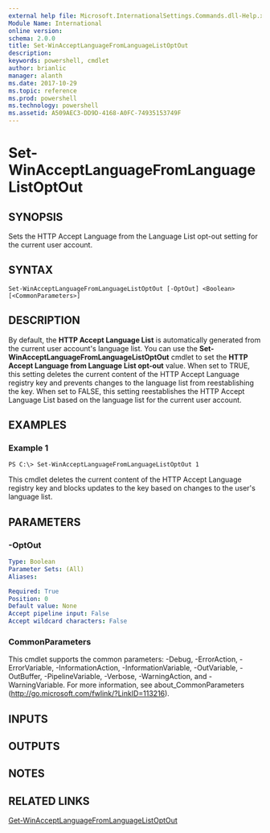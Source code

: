 ```yaml
---
external help file: Microsoft.InternationalSettings.Commands.dll-Help.xml
Module Name: International
online version: 
schema: 2.0.0
title: Set-WinAcceptLanguageFromLanguageListOptOut
description: 
keywords: powershell, cmdlet
author: brianlic
manager: alanth
ms.date: 2017-10-29
ms.topic: reference
ms.prod: powershell
ms.technology: powershell
ms.assetid: A509AEC3-DD9D-4168-A0FC-74935153749F
---
```


# Set-WinAcceptLanguageFromLanguageListOptOut

## SYNOPSIS
Sets the HTTP Accept Language from the Language List opt-out setting for the current user account.

## SYNTAX

```
Set-WinAcceptLanguageFromLanguageListOptOut [-OptOut] <Boolean> [<CommonParameters>]
```

## DESCRIPTION
By default, the **HTTP Accept Language List** is automatically generated from the current user account's language list.
You can use the **Set-WinAcceptLanguageFromLanguageListOptOut** cmdlet to set the **HTTP Accept Language from Language List opt-out** value. 
When set to TRUE, this setting deletes the current content of the HTTP Accept Language registry key and prevents changes to the language list from reestablishing the key.
When set to FALSE, this setting reestablishes the HTTP Accept Language List based on the language list for the current user account.

## EXAMPLES

### Example 1
```
PS C:\> Set-WinAcceptLanguageFromLanguageListOptOut 1
```

This cmdlet deletes the current content of the HTTP Accept Language registry key and blocks updates to the key based on changes to the user's language list.

## PARAMETERS

### -OptOut


```yaml
Type: Boolean
Parameter Sets: (All)
Aliases: 

Required: True
Position: 0
Default value: None
Accept pipeline input: False
Accept wildcard characters: False
```

### CommonParameters
This cmdlet supports the common parameters: -Debug, -ErrorAction, -ErrorVariable, -InformationAction, -InformationVariable, -OutVariable, -OutBuffer, -PipelineVariable, -Verbose, -WarningAction, and -WarningVariable. For more information, see about_CommonParameters (http://go.microsoft.com/fwlink/?LinkID=113216).

## INPUTS

## OUTPUTS

## NOTES

## RELATED LINKS

[Get-WinAcceptLanguageFromLanguageListOptOut](./Get-WinAcceptLanguageFromLanguageListOptOut.md)

